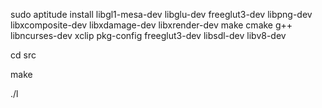 
sudo aptitude install libgl1-mesa-dev libglu-dev freeglut3-dev libpng-dev libxcomposite-dev libxdamage-dev libxrender-dev make cmake g++ libncurses-dev xclip pkg-config freeglut3-dev libsdl-dev libv8-dev

cd src

make

./l



